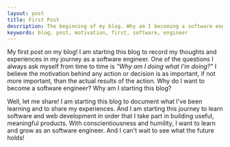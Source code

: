 ```yaml
---
layout: post
title: First Post
description: The beginning of my blog. Why am I becoming a software engineer?
keywords: blog, post, motivation, first, software, engineer
---
```


My first post on my blog! I am starting this blog to record my thoughts and experiences in my journey as a software engineer. One of the questions I always ask myself from time to time is <em>"Why am I doing what I'm doing?"</em> I believe the motivation behind any action or decision is as important, if not more important, than the actual results of the action. Why do I want to become a software engineer? Why am I starting this blog?

Well, let me share! I am starting this blog to document what I've been learning and to share my experiences. And I am starting this journey to learn software and web development in order that I take part in building useful, meaningful products. With conscientiousness and humility, I want to learn and grow as an software engineer. And I can't wait to see what the future holds!
